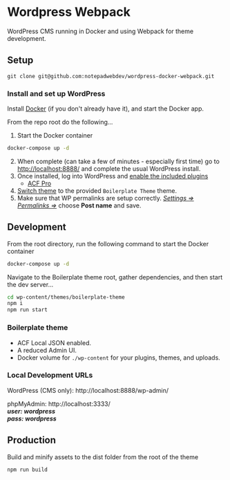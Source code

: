 # Wordpress Webpack

WordPress CMS running in Docker and using Webpack for theme development.    

## Setup

```
git clone git@github.com:notepadwebdev/wordpress-docker-webpack.git
```

### Install and set up WordPress

Install [Docker](https://www.docker.com/get-started) (if you don't already have it), and start the Docker app.

From the repo root do the following...

1. Start the Docker container
```bash
docker-compose up -d
```
2. When complete (can take a few of minutes - especially first time) go to [http://localhost:8888/](http://localhost:8888/) and complete the usual WordPress install.
3. Once installed, log into WordPress and [enable the included plugins](http://localhost:8888/wp-admin/plugins.php) 
   * [ACF Pro](https://www.advancedcustomfields.com/pro/)
4. [Switch theme](http://localhost:8888/wp-admin/themes.php) to the provided `Boilerplate Theme` theme.
5. Make sure that WP permalinks are setup correctly. [*Settings => Permalinks =>*](http://localhost:8888/wp-admin/options-permalink.php) choose **Post name** and save.

## Development

From the root directory, run the following command to start the Docker container

```bash
docker-compose up -d
```

Navigate to the Boilerplate theme root, gather dependencies, and then start the dev server...

```bash
cd wp-content/themes/boilerplate-theme
npm i
npm run start
```


### Boilerplate theme

- ACF Local JSON enabled.
- A reduced Admin UI.
- Docker volume for `./wp-content` for your plugins, themes, and uploads.

### Local Development URLs

WordPress (CMS only): http://localhost:8888/wp-admin/

phpMyAdmin: http://localhost:3333/   
***user: wordpress***    
***pass: wordpress***

## Production

Build and minify assets to the dist folder from the root of the theme

```bash
npm run build 
```

